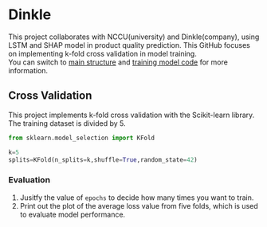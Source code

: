 # Dinkle
This project collaborates with NCCU(university) and Dinkle(company), using LSTM and SHAP model in product quality prediction.
This GitHub focuses on implementing k-fold cross validation in model training.  
You can switch to [main structure](https://github.com/YiChingLLin/Dinkle) and [training model code](https://github.com/chi110356042/Dinkle) for more information.

## Cross Validation
This project implements k-fold cross validation with the Scikit-learn library.  
The training dataset is divided by 5.
```python
from sklearn.model_selection import KFold

k=5
splits=KFold(n_splits=k,shuffle=True,random_state=42)
```
### Evaluation
1. Jusitfy the value of `epochs` to decide how many times you want to train.  
2. Print out the plot of the average loss value from five folds, which is used to evaluate model performance.
